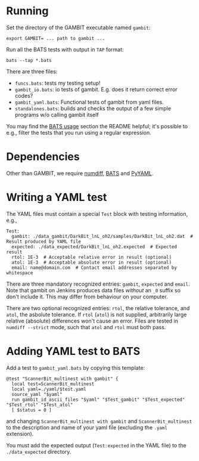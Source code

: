 # Running

Set the directory of the GAMBIT executable named `gambit`:

    export GAMBIT= ... path to gambit ...

Run all the BATS tests with output in `TAP` format:

    bats --tap *.bats
    
There are three files:
    
- `funcs.bats`: tests my testing setup!
- `gambit_io.bats`: io tests of gambit. E.g. does it return correct error codes?
- `gambit_yaml.bats`: Functional tests of gambit from yaml files.
- `standalones.bats`: builds and checks the output of a few simple programs w/o calling gambit itself

You may find the [BATS usage](https://github.com/bats-core/bats-core#usage) section the README helpful; it's possible to e.g., filter the tests that you run using a regular expression.

# Dependencies

Other than GAMBIT, we require [numdiff](https://github.com/tjhei/numdiff), [BATS](https://github.com/bats-core/bats-core) and
[PyYAML](https://pypi.python.org/pypi/PyYAML).

# Writing a YAML test

The YAML files must contain a special `Test` block with testing information, e.g.,

    Test:
      gambit: ./data_gambit/DarkBit_lnL_oh2/samples/DarkBit_lnL_oh2.dat  # Result produced by YAML file
      expected: ./data_expected/DarkBit_lnL_oh2.expected  # Expected result
      rtol: 1E-3  # Acceptable relative error in result (optional)
      atol: 1E-3  # Acceptable absolute error in result (optional)
      email: name@domain.com  # Contact email addresses separated by whitespace
    
There are three mandatory recognized entries: `gambit`, `expected` and `email`. Note that gambit on Jenkins produces data files *without* an `_0` suffix so don't include it. This may differ from behaviour on your computer. 

There are two optional recognized entries: `rtol`, the relative tolerance, and `atol`, the asbolute tolerance. If `rtol` (`atol`) is not supplied, arbitrarily large relative (absolute) differences won't cause an error. Files are tested in `numdiff --strict` mode, such that `atol` and `rtol` must both pass.
 
# Adding YAML test to BATS

Add a test to `gambit_yaml.bats` by copying this template:

    @test "ScannerBit_multinest with gambit" {
      local test=ScannerBit_multinest
      local yaml=./yaml/$test.yaml
      source_yaml "$yaml"
      run gambit_id_ascii_files "$yaml" "$Test_gambit" "$Test_expected" "$Test_rtol" "$Test_atol"
      [ $status = 0 ]
    
and changing `ScannerBit_multinest with gambit` and `ScannerBit_multinest` to the description and
name of your yaml file (excluding the `.yaml` extension).

You must add the expected output (`Test:expected` in the YAML file) to the `./data_expected` directory.
